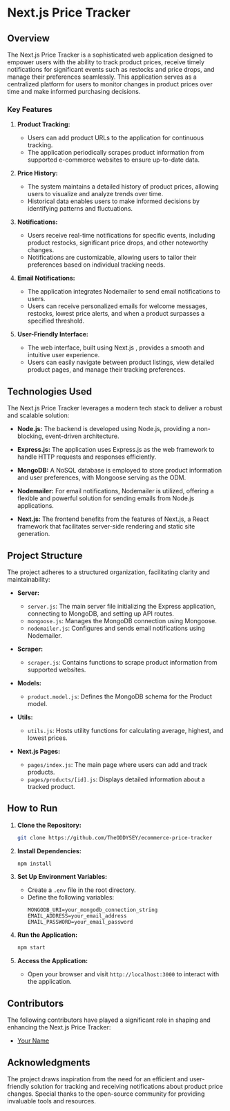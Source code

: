# Next.js Price Tracker

## Overview

The Next.js Price Tracker is a sophisticated web application designed to empower users with the ability to track product prices, receive timely notifications for significant events such as restocks and price drops, and manage their preferences seamlessly. This application serves as a centralized platform for users to monitor changes in product prices over time and make informed purchasing decisions.

### Key Features

1. **Product Tracking:**
   - Users can add product URLs to the application for continuous tracking.
   - The application periodically scrapes product information from supported e-commerce websites to ensure up-to-date data.

2. **Price History:**
   - The system maintains a detailed history of product prices, allowing users to visualize and analyze trends over time.
   - Historical data enables users to make informed decisions by identifying patterns and fluctuations.

3. **Notifications:**
   - Users receive real-time notifications for specific events, including product restocks, significant price drops, and other noteworthy changes.
   - Notifications are customizable, allowing users to tailor their preferences based on individual tracking needs.

4. **Email Notifications:**
   - The application integrates Nodemailer to send email notifications to users.
   - Users can receive personalized emails for welcome messages, restocks, lowest price alerts, and when a product surpasses a specified threshold.

5. **User-Friendly Interface:**
   - The web interface, built using Next.js , provides a smooth and intuitive user experience.
   - Users can easily navigate between product listings, view detailed product pages, and manage their tracking preferences.

## Technologies Used

The Next.js Price Tracker leverages a modern tech stack to deliver a robust and scalable solution:

- **Node.js:** The backend is developed using Node.js, providing a non-blocking, event-driven architecture.

- **Express.js:** The application uses Express.js as the web framework to handle HTTP requests and responses efficiently.

- **MongoDB:** A NoSQL database is employed to store product information and user preferences, with Mongoose serving as the ODM.

- **Nodemailer:** For email notifications, Nodemailer is utilized, offering a flexible and powerful solution for sending emails from Node.js applications.

- **Next.js:** The frontend benefits from the features of Next.js, a React framework that facilitates server-side rendering and static site generation.

## Project Structure

The project adheres to a structured organization, facilitating clarity and maintainability:

- **Server:**
  - `server.js`: The main server file initializing the Express application, connecting to MongoDB, and setting up API routes.
  - `mongoose.js`: Manages the MongoDB connection using Mongoose.
  - `nodemailer.js`: Configures and sends email notifications using Nodemailer.

- **Scraper:**
  - `scraper.js`: Contains functions to scrape product information from supported websites.

- **Models:**
  - `product.model.js`: Defines the MongoDB schema for the Product model.

- **Utils:**
  - `utils.js`: Hosts utility functions for calculating average, highest, and lowest prices.

- **Next.js Pages:**
  - `pages/index.js`: The main page where users can add and track products.
  - `pages/products/[id].js`: Displays detailed information about a tracked product.

## How to Run

1. **Clone the Repository:**
   ```bash
   git clone https://github.com/TheODDYSEY/ecommerce-price-tracker
   ```

2. **Install Dependencies:**
   ```bash
   npm install
   ```

3. **Set Up Environment Variables:**
   - Create a `.env` file in the root directory.
   - Define the following variables:
     ```dotenv
     MONGODB_URI=your_mongodb_connection_string
     EMAIL_ADDRESS=your_email_address
     EMAIL_PASSWORD=your_email_password
     ```

4. **Run the Application:**
   ```bash
   npm start
   ```

5. **Access the Application:**
   - Open your browser and visit `http://localhost:3000` to interact with the application.

## Contributors

The following contributors have played a significant role in shaping and enhancing the Next.js Price Tracker:

- [Your Name](https://github.com/TheODDYSEY)


## Acknowledgments

The project draws inspiration from the need for an efficient and user-friendly solution for tracking and receiving notifications about product price changes. Special thanks to the open-source community for providing invaluable tools and resources.

